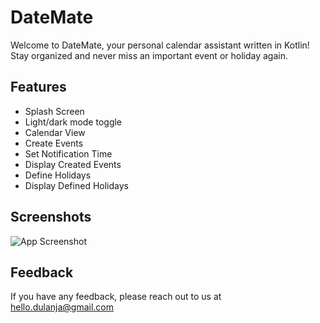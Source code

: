 
# DateMate

Welcome to DateMate, your personal calendar assistant written in Kotlin! Stay organized and never miss an important event or holiday again.


## Features

- Splash Screen
- Light/dark mode toggle
- Calendar View
- Create Events
- Set Notification Time
- Display Created Events
- Define Holidays
- Display Defined Holidays



## Screenshots

![App Screenshot](https://via.placeholder.com/468x300?text=App+Screenshot+Here)


## Feedback

If you have any feedback, please reach out to us at hello.dulanja@gmail.com

